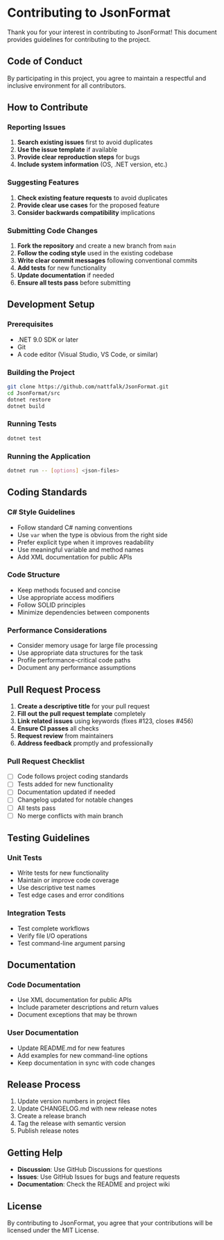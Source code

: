 # Contributing to JsonFormat

Thank you for your interest in contributing to JsonFormat! This document provides guidelines for contributing to the project.

## Code of Conduct

By participating in this project, you agree to maintain a respectful and inclusive environment for all contributors.

## How to Contribute

### Reporting Issues

1. **Search existing issues** first to avoid duplicates
2. **Use the issue template** if available
3. **Provide clear reproduction steps** for bugs
4. **Include system information** (OS, .NET version, etc.)

### Suggesting Features

1. **Check existing feature requests** to avoid duplicates
2. **Provide clear use cases** for the proposed feature
3. **Consider backwards compatibility** implications

### Submitting Code Changes

1. **Fork the repository** and create a new branch from `main`
2. **Follow the coding style** used in the existing codebase
3. **Write clear commit messages** following conventional commits
4. **Add tests** for new functionality
5. **Update documentation** if needed
6. **Ensure all tests pass** before submitting

## Development Setup

### Prerequisites

- .NET 9.0 SDK or later
- Git
- A code editor (Visual Studio, VS Code, or similar)

### Building the Project

```bash
git clone https://github.com/nattfalk/JsonFormat.git
cd JsonFormat/src
dotnet restore
dotnet build
```

### Running Tests

```bash
dotnet test
```

### Running the Application

```bash
dotnet run -- [options] <json-files>
```

## Coding Standards

### C# Style Guidelines

- Follow standard C# naming conventions
- Use `var` when the type is obvious from the right side
- Prefer explicit type when it improves readability
- Use meaningful variable and method names
- Add XML documentation for public APIs

### Code Structure

- Keep methods focused and concise
- Use appropriate access modifiers
- Follow SOLID principles
- Minimize dependencies between components

### Performance Considerations

- Consider memory usage for large file processing
- Use appropriate data structures for the task
- Profile performance-critical code paths
- Document any performance assumptions

## Pull Request Process

1. **Create a descriptive title** for your pull request
2. **Fill out the pull request template** completely
3. **Link related issues** using keywords (fixes #123, closes #456)
4. **Ensure CI passes** all checks
5. **Request review** from maintainers
6. **Address feedback** promptly and professionally

### Pull Request Checklist

- [ ] Code follows project coding standards
- [ ] Tests added for new functionality
- [ ] Documentation updated if needed
- [ ] Changelog updated for notable changes
- [ ] All tests pass
- [ ] No merge conflicts with main branch

## Testing Guidelines

### Unit Tests

- Write tests for new functionality
- Maintain or improve code coverage
- Use descriptive test names
- Test edge cases and error conditions

### Integration Tests

- Test complete workflows
- Verify file I/O operations
- Test command-line argument parsing

## Documentation

### Code Documentation

- Use XML documentation for public APIs
- Include parameter descriptions and return values
- Document exceptions that may be thrown

### User Documentation

- Update README.md for new features
- Add examples for new command-line options
- Keep documentation in sync with code changes

## Release Process

1. Update version numbers in project files
2. Update CHANGELOG.md with new release notes
3. Create a release branch
4. Tag the release with semantic version
5. Publish release notes

## Getting Help

- **Discussion**: Use GitHub Discussions for questions
- **Issues**: Use GitHub Issues for bugs and feature requests
- **Documentation**: Check the README and project wiki

## License

By contributing to JsonFormat, you agree that your contributions will be licensed under the MIT License.